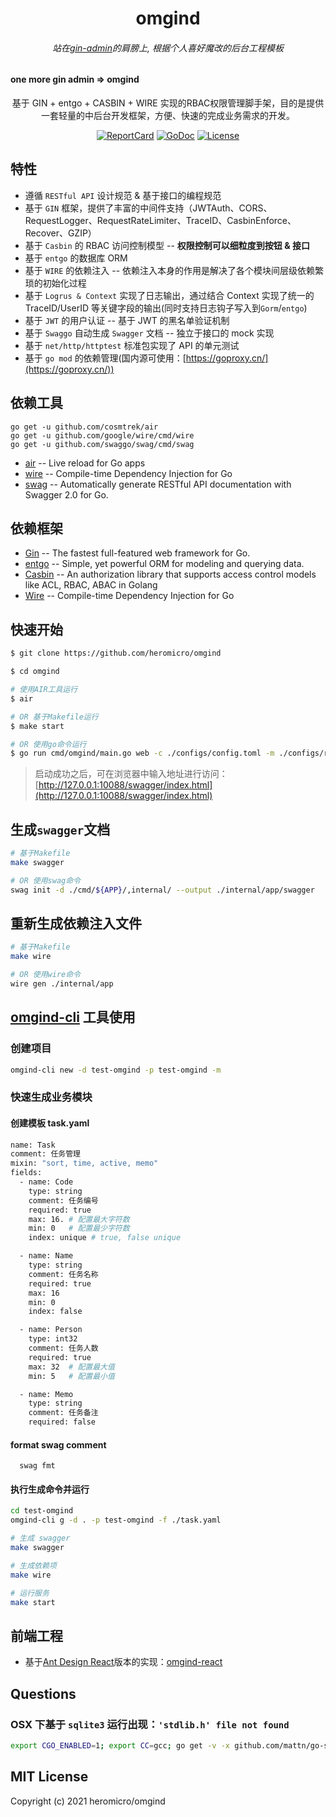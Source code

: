 <h1 align="center">omgind</h1>

<h6 align="center">站在<a href="https://github.com/LyricTian/gin-admin">gin-admin</a>的肩膀上, 根据个人喜好魔改的后台工程模板</h6>

#### one more gin admin => omgind

<div align="center">
 基于 GIN + entgo + CASBIN + WIRE 实现的RBAC权限管理脚手架，目的是提供一套轻量的中后台开发框架，方便、快速的完成业务需求的开发。
<br/>

[![ReportCard][reportcard-image]][reportcard-url] [![GoDoc][godoc-image]][godoc-url] [![License][license-image]][license-url]

</div>

## 特性

- 遵循 `RESTful API` 设计规范 & 基于接口的编程规范
- 基于 `GIN` 框架，提供了丰富的中间件支持（JWTAuth、CORS、RequestLogger、RequestRateLimiter、TraceID、CasbinEnforce、Recover、GZIP）
- 基于 `Casbin` 的 RBAC 访问控制模型 -- **权限控制可以细粒度到按钮 & 接口**
- 基于 `entgo` 的数据库 ORM
- 基于 `WIRE` 的依赖注入 -- 依赖注入本身的作用是解决了各个模块间层级依赖繁琐的初始化过程
- 基于 `Logrus & Context` 实现了日志输出，通过结合 Context 实现了统一的 TraceID/UserID 等关键字段的输出(同时支持日志钩子写入到`Gorm`/`entgo`)
- 基于 `JWT` 的用户认证 -- 基于 JWT 的黑名单验证机制
- 基于 `Swaggo` 自动生成 `Swagger` 文档 -- 独立于接口的 mock 实现
- 基于 `net/http/httptest` 标准包实现了 API 的单元测试
- 基于 `go mod` 的依赖管理(国内源可使用：[https://goproxy.cn/](https://goproxy.cn/))

## 依赖工具

```
go get -u github.com/cosmtrek/air
go get -u github.com/google/wire/cmd/wire
go get -u github.com/swaggo/swag/cmd/swag
```

- [air](https://github.com/cosmtrek/air) -- Live reload for Go apps
- [wire](https://github.com/google/wire) -- Compile-time Dependency Injection for Go
- [swag](https://github.com/swaggo/swag) -- Automatically generate RESTful API documentation with Swagger 2.0 for Go.

## 依赖框架

- [Gin](https://gin-gonic.com/) -- The fastest full-featured web framework for Go.
- [entgo](https://entgo.io) -- Simple, yet powerful ORM for modeling and querying data.
- [Casbin](https://casbin.org/) -- An authorization library that supports access control models like ACL, RBAC, ABAC in Golang
- [Wire](https://github.com/google/wire) -- Compile-time Dependency Injection for Go

## 快速开始

```bash
$ git clone https://github.com/heromicro/omgind

$ cd omgind

# 使用AIR工具运行
$ air

# OR 基于Makefile运行
$ make start

# OR 使用go命令运行
$ go run cmd/omgind/main.go web -c ./configs/config.toml -m ./configs/rbac_model.conf --menu ./configs/menu.yaml
```

> 启动成功之后，可在浏览器中输入地址进行访问：[http://127.0.0.1:10088/swagger/index.html](http://127.0.0.1:10088/swagger/index.html)

## 生成`swagger`文档

```bash
# 基于Makefile
make swagger

# OR 使用swag命令
swag init -d ./cmd/${APP}/,internal/ --output ./internal/app/swagger
```

## 重新生成依赖注入文件

```bash
# 基于Makefile
make wire

# OR 使用wire命令
wire gen ./internal/app
```

## [omgind-cli](https://github.com/heromicro/omgind-cli) 工具使用

### 创建项目

```bash
omgind-cli new -d test-omgind -p test-omgind -m
```

### 快速生成业务模块

#### 创建模板 task.yaml

```bash
name: Task
comment: 任务管理
mixin: "sort, time, active, memo"
fields:
  - name: Code
    type: string
    comment: 任务编号
    required: true
    max: 16. # 配置最大字符数
    min: 0   # 配置最少字符数
    index: unique # true, false unique

  - name: Name
    type: string
    comment: 任务名称
    required: true
    max: 16
    min: 0
    index: false

  - name: Person
    type: int32
    comment: 任务人数
    required: true
    max: 32  # 配置最大值
    min: 5   # 配置最小值

  - name: Memo
    type: string
    comment: 任务备注
    required: false


```

#### format swag comment

```
  swag fmt
```

#### 执行生成命令并运行

```bash
cd test-omgind
omgind-cli g -d . -p test-omgind -f ./task.yaml

# 生成 swagger
make swagger

# 生成依赖项
make wire

# 运行服务
make start
```

## 前端工程

- 基于[Ant Design React](https://ant.design/index-cn)版本的实现：[omgind-react](https://github.com/heromicro/omgind-react)

## Questions

### OSX 下基于 `sqlite3` 运行出现：`'stdlib.h' file not found`

```bash
export CGO_ENABLED=1; export CC=gcc; go get -v -x github.com/mattn/go-sqlite3
```

## MIT License

Copyright (c) 2021 heromicro/omgind

[reportcard-url]: https://goreportcard.com/
[reportcard-image]: https://goreportcard.com
[godoc-url]: https://pkg.go.dev/github.com/
[godoc-image]: https://godoc.org/github.com/
[license-url]: http://opensource.org/licenses/MIT
[license-image]: https://img.shields.io/npm/l/express.svg

